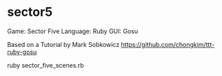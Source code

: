 # sector5

Game: Sector Five 
Language: Ruby
GUI: Gosu

Based on a Tutorial by Mark Sobkowicz
https://github.com/chongkim/ttt-ruby-gosu

ruby sector_five_scenes.rb 